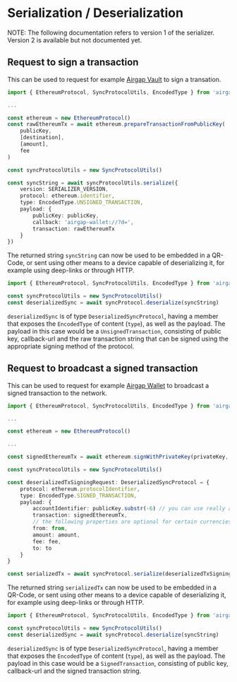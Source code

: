 # Serialization / Deserialization

NOTE: The following documentation refers to version 1 of the serializer. Version 2 is available but not documented yet.

## Request to sign a transaction

This can be used to request for example [Airgap Vault](https://github.com/airgap-it/airgap-vault) to sign a transation.

```typescript
import { EthereumProtocol, SyncProtocolUtils, EncodedType } from 'airgap-coin-lib'

...

const ethereum = new EthereumProtocol()
const rawEthereumTx = await ethereum.prepareTransactionFromPublicKey(
    publicKey,
    [destination],
    [amount],
    fee
)

const syncProtocolUtils = new SyncProtocolUtils()

const syncString = await syncProtocolUtils.serialize({
    version: SERIALIZER_VERSION,
    protocol: ethereum.identifier,
    type: EncodedType.UNSIGNED_TRANSACTION,
    payload: {
        publicKey: publicKey,
        callback: 'airgap-wallet://?d=',
        transaction: rawEthereumTx
    }
})
```

The returned string `syncString` can now be used to be embedded in a QR-Code, or sent using other means to a device capable of deserializing it, for example using deep-links or through HTTP.

```typescript
import { EthereumProtocol, SyncProtocolUtils, EncodedType } from 'airgap-coin-lib'

const syncProtocolUtils = new SyncProtocolUtils()
const deserializedSync = await syncProtocol.deserialize(syncString)
```

`deserializedSync` is of type `DeserializedSyncProtocol`, having a member that exposes the `EncodedType` of content (`type`), as well as the payload. The payload in this case would be a `UnsignedTransaction`, consisting of public key, callback-url and the raw transaction string that can be signed using the appropriate signing method of the protocol.

## Request to broadcast a signed transaction

This can be used to request for example [Airgap Wallet](https://github.com/airgap-it/airgap-wallet) to broadcast a signed transaction to the network.

```typescript
import { EthereumProtocol, SyncProtocolUtils, EncodedType } from 'airgap-coin-lib'

...

const ethereum = new EthereumProtocol()

...

const signedEthereumTx = await ethereum.signWithPrivateKey(privateKey, rawEthereumTx)

const syncProtocolUtils = new SyncProtocolUtils()

const deserializedTxSigningRequest: DeserializedSyncProtocol = {
    protocol: ethereum.protocolIdentifier,
    type: EncodedType.SIGNED_TRANSACTION,
    payload: {
        accountIdentifier: publicKey.substr(-6) // you can use really anything here, up to you
        transaction: signedEthereumTx,
        // the following properties are optional for certain currencies and not included in the actual QR, but can be recovered form the signed tx
        from: from,
        amount: amount,
        fee: fee,
        to: to
    }
}

const serializedTx = await syncProtocol.serialize(deserializedTxSigningRequest)
```

The returned string `serializedTx` can now be used to be embedded in a QR-Code, or sent using other means to a device capable of deserializing it, for example using deep-links or through HTTP.

```typescript
import { EthereumProtocol, SyncProtocolUtils, EncodedType } from 'airgap-coin-lib'

const syncProtocolUtils = new SyncProtocolUtils()
const deserializedSync = await syncProtocol.deserialize(syncString)
```

`deserializedSync` is of type `DeserializedSyncProtocol`, having a member that exposes the `EncodedType` of content (`type`), as well as the payload. The payload in this case would be a `SignedTransaction`, consisting of public key, callback-url and the signed transaction string.
